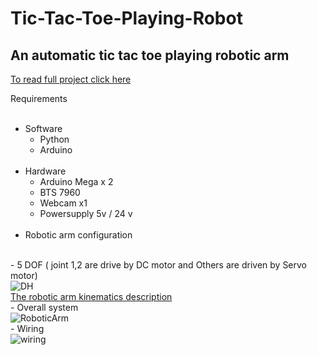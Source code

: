 # Tic-Tac-Toe-Playing-Robot
## An automatic tic tac toe playing robotic arm
[To read full project click here](https://drive.google.com/file/d/1yrf8xU4mUpIAqjrlPP5hcFtp_RU5xsfe/view)

Requirements<br /><br />
- Software
  - Python
  - Arduino
  <br />
- Hardware
  - Arduino Mega x 2
  - BTS 7960
  - Webcam x1
  - Powersupply 5v / 24 v
<br /><br />
- Robotic arm configuration 

<br />  - 5 DOF ( joint 1,2 are drive by DC motor and Others are driven by Servo motor)
<br />![DH](https://user-images.githubusercontent.com/56642026/74012906-e7832680-49bd-11ea-9a3e-02688e06c226.PNG)
<br />[The robotic arm kinematics description](https://github.com/PatornJantara/robot-manipulator-kinematics-sim)
<br />- Overall system
<br />![RoboticArm](https://user-images.githubusercontent.com/56642026/74011917-983bf680-49bb-11ea-90d7-d1805aa0ad88.PNG)
<br />- Wiring
<br />![wiring](https://user-images.githubusercontent.com/56642026/74014263-e0114c80-49c0-11ea-90d7-85c58f423b53.PNG)
